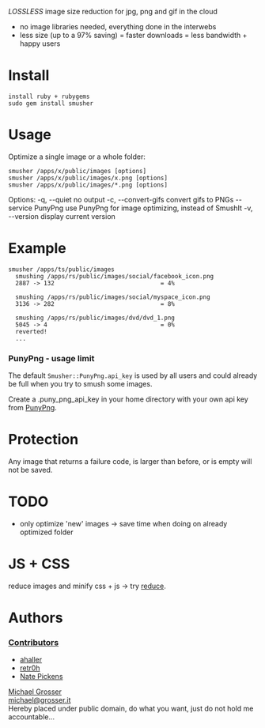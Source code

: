 *LOSSLESS* image size reduction for jpg, png and gif in the cloud

 - no image libraries needed, everything done in the interwebs
 - less size (up to a 97% saving) = faster downloads = less bandwidth + happy users

Install
=======
    install ruby + rubygems
    sudo gem install smusher

Usage
=====
Optimize a single image or a whole folder:

    smusher /apps/x/public/images [options]
    smusher /apps/x/public/images/x.png [options]
    smusher /apps/x/public/images/*.png [options]

Options:
    -q, --quiet                      no output
    -c, --convert-gifs               convert gifs to PNGs
    --service PunyPng                use PunyPng for image optimizing, instead of SmushIt
    -v, --version                    display current version

Example
======
    smusher /apps/ts/public/images
      smushing /apps/rs/public/images/social/facebook_icon.png
      2887 -> 132                              = 4%

      smushing /apps/rs/public/images/social/myspace_icon.png
      3136 -> 282                              = 8%

      smushing /apps/rs/public/images/dvd/dvd_1.png
      5045 -> 4                                = 0%
      reverted!
      ...

### PunyPng - usage limit
The default `Smusher::PunyPng.api_key` is used by all users and
could already be full when you try to smush some images.

Create a .puny_png_api_key in your home directory with your own
api key from [PunyPng](http://www.gracepointafterfive.com/punypng).

Protection
==========
Any image that returns a failure code, is larger than before,
or is empty will not be saved.

TODO
====
 - only optimize 'new' images -> save time when doing on already optimized folder

JS + CSS
============
reduce images and minify css + js -> try [reduce](http://github.com/grosser/reduce).

Authors
======
### [Contributors](http://github.com/grosser/smusher/contributors)
 - [ahaller](http://ahax.de/)
 - [retr0h](http://geminstallthat.wordpress.com/)
 - [Nate Pickens](http://github.com/npickens)

[Michael Grosser](http://grosser.it)<br/>
michael@grosser.it<br/>
Hereby placed under public domain, do what you want, just do not hold me accountable...
